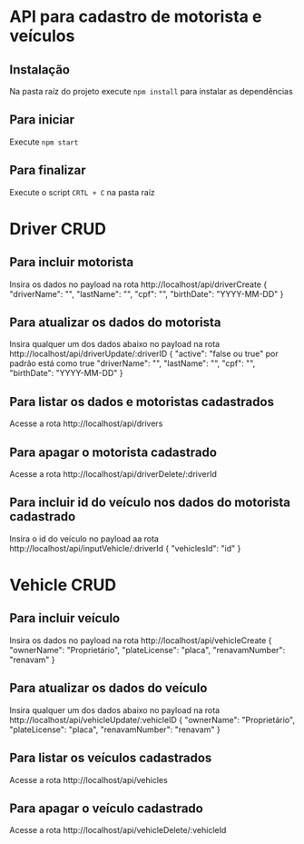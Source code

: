 # API para cadastro de motorista e veículos

## Instalação

Na pasta raíz do projeto execute `npm install`
para instalar as dependências

## Para iniciar

Execute `npm start`

## Para finalizar

Execute o script `CRTL + C` na pasta raíz

# Driver CRUD

## Para incluir motorista

Insira os dados no payload na rota http://localhost/api/driverCreate
{
"driverName": "",
"lastName": "",
"cpf": "",
"birthDate": "YYYY-MM-DD"
}

## Para atualizar os dados do motorista

Insira qualquer um dos dados abaixo no payload na rota http://localhost/api/driverUpdate/:driverID
{
"active": "false ou true" por padrão está como true
"driverName": "",
"lastName": "",
"cpf": "",
"birthDate": "YYYY-MM-DD"
}

## Para listar os dados e motoristas cadastrados

Acesse a rota http://localhost/api/drivers

## Para apagar o motorista cadastrado

Acesse a rota http://localhost/api/driverDelete/:driverId

## Para incluir id do veículo nos dados do motorista cadastrado

Insira o id do veículo no payload aa rota http://localhost/api/inputVehicle/:driverId
{
"vehiclesId": "id"
}

# Vehicle CRUD

## Para incluir veículo

Insira os dados no payload na rota http://localhost/api/vehicleCreate
{
"ownerName": "Proprietário",
"plateLicense": "placa",
"renavamNumber": "renavam"
}

## Para atualizar os dados do veículo

Insira qualquer um dos dados abaixo no payload na rota http://localhost/api/vehicleUpdate/:vehicleID
{
"ownerName": "Proprietário",
"plateLicense": "placa",
"renavamNumber": "renavam"
}

## Para listar os veículos cadastrados

Acesse a rota http://localhost/api/vehicles

## Para apagar o veículo cadastrado

Acesse a rota http://localhost/api/vehicleDelete/:vehicleId
